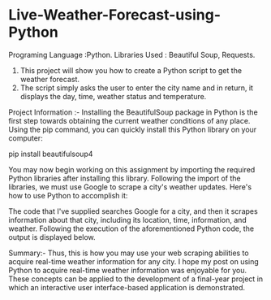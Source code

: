 # Live-Weather-Forecast-using-Python
Programing Language :Python. 
Libraries Used : Beautiful Soup, Requests. 
1) This project will show you how to create a Python script to get the weather forecast.
2) The script simply asks the user to enter the city name and in return, it displays the day, time, weather status and temperature.

Project Information :-
Installing the BeautifulSoup package in Python is the first step towards obtaining the current weather conditions of any place. Using the pip command, you can quickly install this Python library on your computer:

pip install beautifulsoup4

You may now begin working on this assignment by importing the required Python libraries after installing this library. Following the import of the libraries, we must use Google to scrape a city's weather updates. Here's how to use Python to accomplish it:

The code that I've supplied searches Google for a city, and then it scrapes information about that city, including its location, time, information, and weather. Following the execution of the aforementioned Python code, the output is displayed below.

Summary:-
Thus, this is how you may use your web scraping abilities to acquire real-time weather information for any city. I hope my post on using Python to acquire real-time weather information was enjoyable for you. These concepts can be applied to the development of a final-year project in which an interactive user interface-based application is demonstrated.
